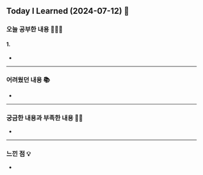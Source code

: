 ## Today I Learned (2024-07-12) 🤔



### 오늘 공부한 내용 🧑🏻‍💻

#### 1. 
- 
---
### 어려웠던 내용 📚
- 
---
### 궁금한 내용과 부족한 내용 🙋🏻
- 
---
### 느낀 점 💡
- 




